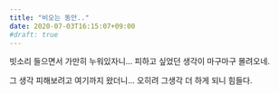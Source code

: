 ```yaml
---
title: "비오는 동안.."
date: 2020-07-03T16:15:07+09:00
#draft: true
---
```

빗소리 들으면서 가만히 누워있자니...
피하고 싶었던 생각이 마구마구 몰려오네.

그 생각 피해보려고 여기까지 왔더니...
오히려 그생각 더 하게 되니 힘들다.
